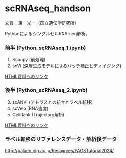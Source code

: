 # scRNAseq_handson

文責：東　光一（国立遺伝学研究所）

PythonによるシングルセルRNA-seq解析。

### 前半 (Python_scRNAseq_1.ipynb)

1. Scanpy (前処理)
2. scVI (深層生成モデルによるバッチ補正とデノイジング)

[HTML資料へのリンク](https://khigashi1987.github.io/scRNAseq_handson_2024/Python_scRNAseq_1.html)


### 後半 (Python_scRNAseq_2.ipynb)

3. scANVI (アトラスとの統合とラベル転移)
4. scVelo (RNA速度)
5. CellRank (Trajectory解析)

[HTML資料へのリンク](https://khigashi1987.github.io/scRNAseq_handson_2024/Python_scRNAseq_2.html)


### ラベル転移のリファレンスデータ・解析後データ

http://palaeo.nig.ac.jp/Resources/PAGSTutorial2024/
